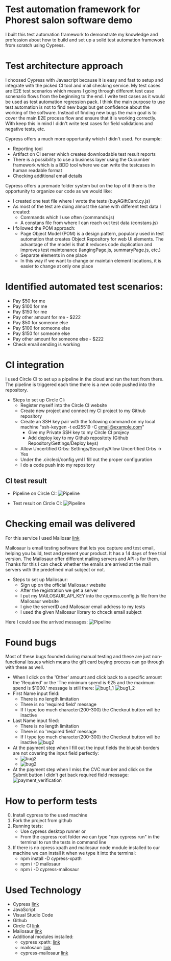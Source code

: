 # Test automation framework for Phorest salon software demo

I built this test automation framework to demonstrate my knowledge and profession about how to build and set up a solid test automation framework from scratch using Cypress.

# Test architecture approach

I choosed Cypress with Javascript because it is easy and fast to setup and integrate with the picked CI tool and mail checking service. My test cases are E2E test scenarios which means I going through different test case scnenario flows from the beginning to the end.
I write test cases as it would be used as test automation regression pack. I think the main purpose to use test automation is not to find new bugs but get confidence about the working of the software. Instead of finding new bugs the main goal is to cover the main E2E process flow and ensure that it is working correctly. With keep this in mind I didn't write test cases for field validations and negative tests, etc.

Cypress offers a much more opportunity which I didn't used. For example:
* Reporting tool
* Artifact on CI server which creates downloadable test result reports
* There is a possibility to use a business layer using the Cucumber framework which is a BDD tool where we can write the testcases in human readable format
* Checking additional email details

Cypress offers a premade folder system but on the top of it there is the opportunity to organize our code as we would like:
* I created one test file where I wrote the tests (buyAGiftCard.cy.js)
* As most of the test are doing almost the same with different test data I created:
    * Commands which I use often (commands.js)
    * A constans file from where I can reach out test data (constans.js)
* I followed the POM approach:
    * Page Object Model (POM) is a design pattern, popularly used in test automation that creates Object Repository for web UI elements. The advantage of the model is that it reduces code duplication and improves test maintenance (langingPage.js, summaryPage.js, etc.)
    * Separate elements in one place
    * In this way if we want to change or maintain element locations, it is easier to change at only one place

# Identified automated test scenarios:

* Pay $50 for me
* Pay $100 for me
* Pay $150 for me
* Pay other amount for me - $222
* Pay $50 for someone else
* Pay $100 for someone else
* Pay $150 for someone else
* Pay other amount for someone else - $222
* Check email sending is working

# CI integration

I used Circle CI to set up a pipeline in the cloud and run the test from there. The pipeline is triggered each time there is a new code pushed into the repository.
* Steps to set up Circle CI:
    * Register myself into the Circle CI website
    * Create new project and connect my CI project to my Github repository
    * Create an SSH key pair with the following command on my local machine "ssh-keygen -t ed25519 -C email@example.com"
        * Give my Private SSH key to my Circle CI projecy
        * Add deploy key to my Github repositoty (Github Repository/Settings/Deploy keys)
    * Allow Uncertified Orbs: Settings/Security/Allow Uncertified Orbs -> Yes
    * Under the .circleci/config.yml I fill out the proper configuration
    * I do a code push into my repository

## CI test result

* Pipeline on Circle CI:
![Pipeline](pictures/pipeline.png)

* Test result on Circle CI:
![Pipeline](pictures/testResult.png)

# Checking email was delivered

For this service I used Mailosar [link](https://mailosaur.com/)

Mailosaur is email testing software that lets you capture and test email, helping you build, test and present your product. It has a 14 days of free trial version.
The Mailosaur offer different mailing servers and API-s for them. Thanks for this I can check whether the emails are arrived at the mail servers with the predefined mail subject or not.

* Steps to set up Mailosaur:
    * Sign up on the official Mailosaur website
    * After the registration we get a server
    * I put my MAILOSAUR_API_KEY into the cypress.config.js file from the Mailosaur website
    * I give the serverID and Mailosaor email address to my tests
    * I used the given Mailosaur library to chceck email subject

Here I could see the arrived messages:
![Pipeline](pictures/mailosaur.png)

# Found bugs

Most of these bugs founded during manual testing and these are just non-functional issues which means the gift card buying process can go through with these as well.

* When I click on the 'Other' amount and click back to a specific amount the 'Required' or the 'The minimum spend is €25 and the maximum spend is $1000.' message is still there:
![bug1_1](pictures/bug1_1.png)
![bug1_2](pictures/bug1_2.png)
* First Name input field:
    * There is no length limitation
    * There is no 'required field' message
    * If I type too much character(200-300) the Checkout button will be inactive
* Last Name input filed:
    * There is no length limitation
    * There is no 'required field' message
    * If I type too much character(200-300) the Checkout button will be inactive
![bug2](pictures/bug2.png)
* At the payment step when I fill out the input fields the blueish borders are not covering the input field perfectly:
    * ![bug2](pictures/expiration.png)
    * ![bug2](pictures/name.png)
* At the payment step when I miss the CVC number and click on the Submit button I didn't get back required field message:
![payment_verification](pictures/payment_verification.png)

# How to perform tests

0. Install cypress to the used machine
1. Fork the project from github
2. Running tests:
    * Use cypress desktop runner or
    * From the cypress root folder we can type "npx cypress run" in the terminal to run the tests in command line
3. If there is no cpress xpath and mailosaur node module installed to our machine we can install it when we type it into the terminal:
    * npm install -D cypress-xpath
    * npm i -D mailosaur
    * npm i -D cypress-mailosaur

# Used Technology

* Cypress [link](https://www.cypress.io/)
* JavaScript
* Visual Studio Code
* Github
* Circle CI [link](https://circleci.com/)
* Mailosaur [link](https://mailosaur.com/)
* Additional modules installed:
    * cypress xpath: [link](https://www.npmjs.com/package/cypress-xpath?activeTab=readme)
    * mailosaur: [link](https://www.npmjs.com/package/mailosaur)
    * cypress-mailosaur [link](https://www.npmjs.com/package/cypress-mailosaur)